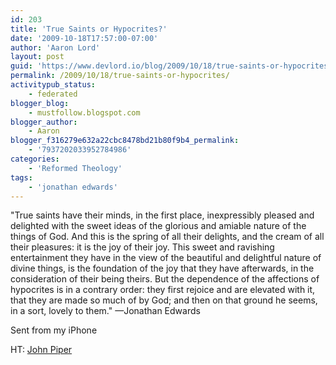 ```yaml
---
id: 203
title: 'True Saints or Hypocrites?'
date: '2009-10-18T17:57:00-07:00'
author: 'Aaron Lord'
layout: post
guid: 'https://www.devlord.io/blog/2009/10/18/true-saints-or-hypocrites/'
permalink: /2009/10/18/true-saints-or-hypocrites/
activitypub_status:
    - federated
blogger_blog:
    - mustfollow.blogspot.com
blogger_author:
    - Aaron
blogger_f316279e632a22cbc8478bd21b80f9b4_permalink:
    - '7937202033952784986'
categories:
    - 'Reformed Theology'
tags:
    - 'jonathan edwards'
---
```


"True saints have their minds, in the first place, inexpressibly pleased and delighted with the sweet ideas of the glorious and amiable nature of the things of God. And this is the spring of all their delights, and the cream of all their pleasures: it is the joy of their joy. This sweet and ravishing entertainment they have in the view of the beautiful and delightful nature of divine things, is the foundation of the joy that they have afterwards, in the consideration of their being theirs. But the dependence of the affections of hypocrites is in a contrary order: they first rejoice and are elevated with it, that they are made so much of by God; and then on that ground he seems, in a sort, lovely to them." —Jonathan Edwards

Sent from my iPhone

HT: <a href="http://www.desiringgod.org/ResourceLibrary/ConferenceMessages/ByConference/35/4216_Beholding_Glory_and_Becoming_Whole_Seeing_and_Savoring_God_as_the_Heart_of_Mental_Health/">John Piper</a>